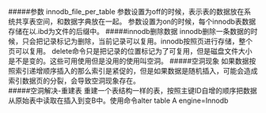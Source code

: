 #####参数 innodb_file_per_table
    参数设置为off的时候，表示表的数据放在系统共享表空间，和数据字典放在一起。
    参数设置为on的时候，每个innodb表数据存储在以.ibd为文件的后缀中。
#####innodb删除数据
    innodb删除一条数据的时候，只会把记录标记为删除，当前记录可以复用。innodb按照页进行存储，整个页可以复用。
    delete命令只是把记录的位置标记为了可复用，但是磁盘文件大小是不是变的。这些可用使用但是没用的使用叫空洞。
#####空洞现象
    如果数据按照索引递增顺序插入的那么索引是紧促的，但是如果数据是随机插入，可能会造成索引数据页的分裂，会导致空洞现象存在。    
#####空洞解决-重建表
    重建一个表结构一样的表，按照主键ID自增的顺序把数据从原始表中读取在插入到变B中。使用命令alter table A engine=Innodb